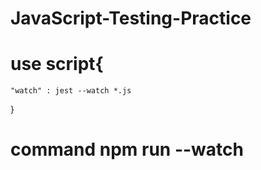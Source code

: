# JavaScript-Testing-Practice

# use script{

    "watch" : jest --watch *.js

}

# command npm run --watch
